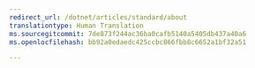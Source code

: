 ```yaml
---
redirect_url: /dotnet/articles/standard/about
translationtype: Human Translation
ms.sourcegitcommit: 7de873f244ac36ba0cafb5140a5405db437a40a6
ms.openlocfilehash: bb92a0edaedc425ccbc866fbb8c6652a1bf32a51

---
```



<!--HONumber=Dec16_HO1-->


